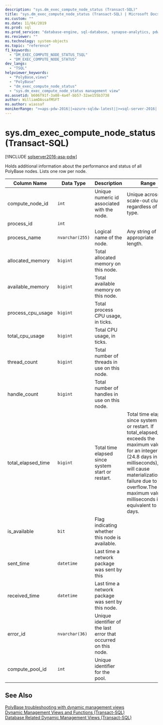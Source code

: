 ```yaml
---
description: "sys.dm_exec_compute_node_status (Transact-SQL)"
title: "sys.dm_exec_compute_node_status (Transact-SQL) | Microsoft Docs"
ms.custom: ""
ms.date: 11/04/2019
ms.prod: sql
ms.prod_service: "database-engine, sql-database, synapse-analytics, pdw"
ms.reviewer: ""
ms.technology: system-objects
ms.topic: "reference"
f1_keywords: 
  - "DM_EXEC_COMPUTE_NODE_STATUS_TSQL"
  - "DM_EXEC_COMPUTE_NODE_STATUS"
dev_langs: 
  - "TSQL"
helpviewer_keywords: 
  - "PolyBase,views"
  - "PolyBase"
  - "dm_exec_compute_node_status"
  - "sys.dm_exec_compute_node_status management view"
ms.assetid: b606f91f-3a08-4a4f-bb57-32ae155b3738
author: WilliamDAssafMSFT
ms.author: wiassaf
monikerRange: ">=aps-pdw-2016||=azure-sqldw-latest||>=sql-server-2016||>=sql-server-linux-2017||=azuresqldb-mi-current"
---
```

# sys.dm_exec_compute_node_status (Transact-SQL)
[!INCLUDE [sqlserver2016-asa-pdw](../../includes/applies-to-version/sqlserver2016-asa-pdw.md)]

  Holds additional information about the performance and status of all PolyBase nodes. Lists one row per node.  
  
|Column Name|Data Type|Description|Range|  
|-----------------|---------------|-----------------|-----------|  
|compute_node_id|`int`|Unique numeric id associated with the node.|Unique across scale-out cluster regardless of type.|  
|process_id|`int`|||  
|process_name|`nvarchar(255)`|Logical name of the node.|Any string of appropriate length.|  
|allocated_memory|`bigint`|Total allocated memory on this node.||  
|available_memory|`bigint`|Total available memory on this node.||  
|process_cpu_usage|`bigint`|Total process CPU usage, in ticks.||  
|total_cpu_usage|`bigint`|Total CPU usage, in ticks.||  
|thread_count|`bigint`|Total number of threads in use on this node.||  
|handle_count|`bigint`|Total number of handles in use on this node.||  
|total_elapsed_time|`bigint`|Total time elapsed since system start or restart.|Total time elapsed since system start or restart. If total_elapsed_time exceeds the maximum value for an integer (24.8 days in milliseconds), it will cause materialization failure due to overflow.The maximum value in milliseconds is equivalent to 24.8 days.|  
|is_available|`bit`|Flag indicating whether this node is available.||  
|sent_time|`datetime`|Last time a network package was sent by this||  
|received_time|`datetime`|Last time a network package was sent by this node.||  
|error_id|`nvarchar(36)`|Unique identifier of the last error that occurred on this node.||
|compute_pool_id|`int`|Unique identifier for the pool.|

## See Also  
 [PolyBase troubleshooting with dynamic management views](/previous-versions/sql/sql-server-2016/mt146389(v=sql.130))   
 [Dynamic Management Views and Functions &#40;Transact-SQL&#41;](~/relational-databases/system-dynamic-management-views/system-dynamic-management-views.md)   
 [Database Related Dynamic Management Views &#40;Transact-SQL&#41;](../../relational-databases/system-dynamic-management-views/database-related-dynamic-management-views-transact-sql.md)  
  
